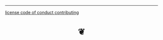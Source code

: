 ***

[license         ]( #./page/foot-license.md )
[code of conduct ]( #./page/foot-code-of-conduct.md )
[contributing    ]( #./page/foot-contributing.md )

<h1 style=text-align:center; > &#x2766; </h1>

